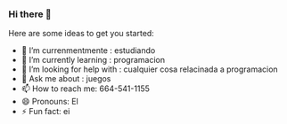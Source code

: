 ### Hi there 👋

Here are some ideas to get you started:

- 🔭 I’m currenmentmente : estudiando
- 🌱 I’m currently learning : programacion
- 🤔 I’m looking for help with :  cualquier cosa relacinada a programacion
- 💬 Ask me about :  juegos
- 📫 How to reach me:  664-541-1155
- 😄 Pronouns: El
- ⚡ Fun fact:  ei
